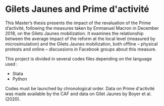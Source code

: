 # Gilets Jaunes and Prime d'activité

This Master’s thesis presents the impact of the revaluation of the Prime d’activité, following the measures taken by Emmanuel Macron in December 2018, on the Gilets Jaunes mobilization. It examines the relationship between the average impact of the reform at the local level (measured by microsimulation) and the Gilets Jaunes mobilization, both offline – physical protests and online – discussions in Facebook groups about this measure.

This project is divided in several codes files depending on the language used : 
- Stata
- Python

Codes must be launched by chronological order.
Data on Prime d'activité was made available by the CAF and data on Gilet Jaunes by Boyer et al. (2020).
